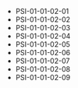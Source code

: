 <!--
    ATTENTION: This file was generated via gradle!
               Do NOT manually edit this file! Any such changes will be overwritten!
-->
* PSI-01-01-02-01
* PSI-01-01-02-02
* PSI-01-01-02-03
* PSI-01-01-02-04
* PSI-01-01-02-05
* PSI-01-01-02-06
* PSI-01-01-02-07
* PSI-01-01-02-08
* PSI-01-01-02-09
